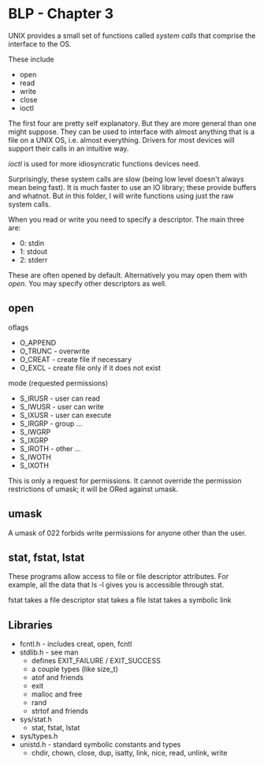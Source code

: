 # BLP - Chapter 3 

UNIX provides a small set of functions called *system calls* that comprise the
interface to the OS.

These include

 * open
 * read
 * write
 * close
 * ioctl

The first four are pretty self explanatory. But they are more general than one
might suppose. They can be used to interface with almost anything that is a
file on a UNIX OS, i.e. almost everything. Drivers for most devices will
support their calls in an intuitive way.

*ioctl* is used for more idiosyncratic functions devices need.

Surprisingly, these system calls are slow (being low level doesn't always mean
being fast). It is much faster to use an IO library; these provide buffers and
whatnot. But in this folder, I will write functions using just the raw system
calls.

When you read or write you need to specify a descriptor. The main three are:

 * 0: stdin
 * 1: stdout
 * 2: stderr

These are often opened by default. Alternatively you may open them with *open*.
You may specify other descriptors as well.

## open

oflags

 * O_APPEND
 * O_TRUNC - overwrite
 * O_CREAT - create file if necessary
 * O_EXCL - create file only if it does not exist

mode (requested permissions)
 * S_IRUSR - user can read
 * S_IWUSR - user can write
 * S_IXUSR - user can execute
 * S_IRGRP - group ...
 * S_IWGRP
 * S_IXGRP
 * S_IROTH - other ...
 * S_IWOTH
 * S_IXOTH

This is only a request for permissions. It cannot override the permission
restrictions of umask; it will be ORed against umask.

## umask

A umask of 022 forbids write permissions for anyone other than the user.

## stat, fstat, lstat

These programs allow access to file or file descriptor attributes. For example,
all the data that ls -l gives you is accessible through stat.

fstat takes a file descriptor
stat takes a file
lstat takes a symbolic link

## Libraries

 * fcntl.h - includes creat, open, fcntl
 * stdlib.h - see man
   * defines EXIT_FAILURE / EXIT_SUCCESS
   * a couple types (like size_t)
   * atof and friends
   * exit
   * malloc and free
   * rand
   * strtof and friends
 * sys/stat.h
   * stat, fstat, lstat
 * sys/types.h
 * unistd.h - standard symbolic constants and types
   * chdir, chown, close, dup, isatty, link, nice, read, unlink, write
